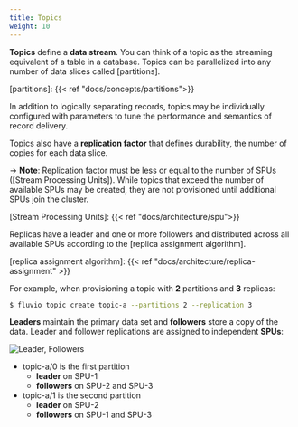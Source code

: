 ```yaml
---
title: Topics
weight: 10
---
```

**Topics** define a **data stream**. You can think of a topic as the streaming equivalent of a table in a database. Topics can be parallelized into any number of data slices called [partitions].

[partitions]: {{< ref "docs/concepts/partitions">}}

In addition to logically separating records, topics may be individually configured
with parameters to tune the performance and semantics of record delivery.

Topics also have a **replication factor** that defines durability, the number of copies for each data slice.

-> **Note**: Replication factor must be less or equal to the number of SPUs ([Stream Processing Units]).  While topics that exceed the number of available SPUs may be created, they are not provisioned until additional SPUs join the cluster.

[Stream Processing Units]: {{< ref "docs/architecture/spu">}}

Replicas have a leader and one or more followers and distributed across all available SPUs according to the [replica assignment algorithm].

[replica assignment algorithm]: {{< ref "docs/architecture/replica-assignment" >}}

For example, when provisioning a topic with **2** partitions and **3** replicas:

```bash
$ fluvio topic create topic-a --partitions 2 --replication 3
```

**Leaders** maintain the primary data set and **followers** store a copy of the data. Leader and follower replications are assigned to independent **SPUs**:

<img src="/docs/architecture/images/assignment-leader-followers.svg"
     alt="Leader, Followers"
     style="justify: center; max-width: 640px" />

* topic-a/0 is the first partition
    * **leader** on SPU-1
    * **followers** on SPU-2 and SPU-3
* topic-a/1 is the second partition
    * **leader** on SPU-2
    * **followers** on SPU-1 and SPU-3
